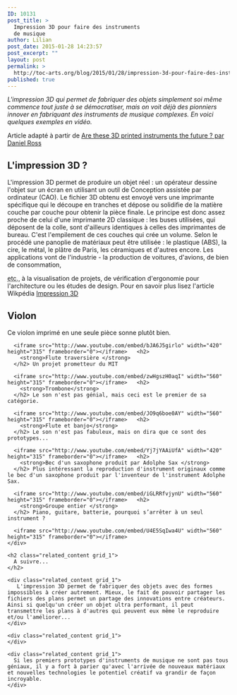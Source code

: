 ```yaml
---
ID: 10131
post_title: >
  Impression 3D pour faire des instruments
  de musique
author: Lilian
post_date: 2015-01-28 14:23:57
post_excerpt: ""
layout: post
permalink: >
  http://toc-arts.org/blog/2015/01/28/impression-3d-pour-faire-des-instruments-de-musique/
published: true
---
```

*L'impression 3D qui permet de fabriquer des objets simplement soi même commence tout juste à se démocratiser, mais on voit déjà des pionniers innover en fabriquant des instruments de musique complexes. En voici quelques exemples en vidéo.* <!--more-->   

<div id="sponsorship_advert" class="commercial sponsorship">
  Article adapté à partir de <a href="http://www.classicfm.com/instruments/3d-printed-instruments/">Are these 3D printed instruments the future ? par </a><a href="http://www.classicfm.com/instruments/3d-printed-instruments/">Daniel Ross</a>
</div>

<div class="article wysiwyg">
  <h2 class="stand_first">
  </h2>
  
  <h2 class="stand_first">
    L'impression 3D ?
  </h2> L'impression 3D permet de produire un objet réel : un opérateur dessine l'objet sur un écran en utilisant un outil de Conception assistée par ordinateur (CAO). Le fichier 3D obtenu est envoyé vers une imprimante spécifique qui le découpe en tranches et dépose ou solidifie de la matière couche par couche pour obtenir la pièce finale. Le principe est donc assez proche de celui d'une imprimante 2D classique : les buses utilisées, qui déposent de la colle, sont d'ailleurs identiques à celles des imprimantes de bureau. C'est l'empilement de ces couches qui crée un volume. Selon le procédé une panoplie de matériaux peut être utilisée : le plastique (ABS), la cire, le métal, le plâtre de Paris, les céramiques et d'autres encore. Les applications vont de l'industrie - la production de voitures, d'avions, de bien de consommation, 
  
  <abbr class="abbr" title="et cetera">etc.</abbr>, à la visualisation de projets, de vérification d'ergonomie pour l'architecture ou les études de design. Pour en savoir plus lisez l'article Wikpédia <a href="https://fr.wikipedia.org/wiki/Impression_tridimensionnelle">Impression 3D</a> <div id="article_body_wrap">
    <div class="article_body grid_3">
      <h2>
        <strong>Violon </strong>
      </h2> Ce violon imprimé en une seule pièce sonne plutôt bien. 
      
      <iframe src="http://www.youtube.com/embed/bJA6J5girlo" width="420" height="315" frameborder="0"></iframe>   <h2>
        <strong>Flute traversière </strong>
      </h2> Un projet prometteur du MIT 
      
      <iframe src="http://www.youtube.com/embed/zwHgszH0aqI" width="560" height="315" frameborder="0"></iframe>   <h2>
        <strong>Trombone</strong>
      </h2> Le son n'est pas génial, mais ceci est le premier de sa catégorie. 
      
      <iframe src="http://www.youtube.com/embed/JO9q6boe0AY" width="560" height="315" frameborder="0"></iframe>   <h2>
        <strong>Flute et banjo</strong>
      </h2> Le son n'est pas fabuleux, mais on dira que ce sont des prototypes... 
      
      <iframe src="http://www.youtube.com/embed/Yj7jYAAiUfA" width="420" height="315" frameborder="0"></iframe>   <h2>
        <strong>Bec d'un saxophone produit par Adolphe Sax </strong>
      </h2> Plus intéressant la reproduction d'instrument originaux comme le bec d'un saxophone produit par l'inventeur de l'instrument Adolphe Sax. 
      
      <iframe src="http://www.youtube.com/embed/iGLRRfvjynU" width="560" height="315" frameborder="0"></iframe>   <h2>
        <strong>Groupe entier </strong>
      </h2> Piano, guitare, batterie, pourquoi s’arrêter à un seul instrument ? 
      
      <iframe src="http://www.youtube.com/embed/U4E5SqIwa4U" width="560" height="315" frameborder="0"></iframe>
    </div>
    
    <h2 class="related_content grid_1">
      A suivre...
    </h2>
    
    <div class="related_content grid_1">
       L'impression 3D permet de fabriquer des objets avec des formes impossibles à créer autrement. Mieux, le fait de pouvoir partager les fichiers des plans permet un partage des innovations entre créateurs. Ainsi si quelqu'un créer un objet ultra performant, il peut transmettre les plans à d'autres qui peuvent eux même le reproduire et/ou l'améliorer...
    </div>
    
    <div class="related_content grid_1">
    </div>
    
    <div class="related_content grid_1">
      Si les premiers prototypes d'instruments de musique ne sont pas tous géniaux, il y a fort à parier qu'avec l'arrivée de nouveaux matériaux et nouvelles technologies le potentiel créatif va grandir de façon incroyable.
    </div>
  </div>
</div>